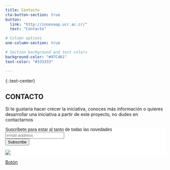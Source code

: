 ```yaml
---
title: Contacto
cta-button-section: true
button:
  link: "http://innovaap.ucr.ac.cr/"
  text: "Contacto"

# Column options
one-column-section: true

# Section background and text colors
background-color: "#97C461"
text-color: "#333333"

---
```


{:.text-center}
## CONTACTO

Si te gustaría hacer crecer la iniciativa, conoces más información o quieres desarrollar una iniciativa a partir de este proyecto, no dudes en contactarnos

<!-- Begin Mailchimp Signup Form -->
<link href="//cdn-images.mailchimp.com/embedcode/horizontal-slim-10_7_dtp.css" rel="stylesheet" type="text/css">
<style type="text/css">
	#mc_embed_signup{background:#fff; clear:left; font:14px Helvetica,Arial,sans-serif; width:100%;}
	/* Add your own Mailchimp form style overrides in your site stylesheet or in this style block.
	   We recommend moving this block and the preceding CSS link to the HEAD of your HTML file. */
</style>
<div id="mc_embed_signup">
<form action="https://ucr.us20.list-manage.com/subscribe/post?u=f2c31d787b97de53776034ff4&amp;id=22460e32fa" method="post" id="mc-embedded-subscribe-form" name="mc-embedded-subscribe-form" class="validate" target="_blank" novalidate>
    <div id="mc_embed_signup_scroll">
	<label for="mce-EMAIL">Suscríbete para estar al tanto de todas las novedades</label>
	<input type="email" value="" name="EMAIL" class="email" id="mce-EMAIL" placeholder="email address" required>
    <!-- real people should not fill this in and expect good things - do not remove this or risk form bot signups-->
    <div style="position: absolute; left: -5000px;" aria-hidden="true"><input type="text" name="b_f2c31d787b97de53776034ff4_22460e32fa" tabindex="-1" value=""></div>
        <div class="clear foot">
           <input type="submit" value="Subscribe" name="subscribe" id="mc-embedded-subscribe" class="button">
        </div>
	<p><a href="http://eepurl.com/hOHubz" title="Mailchimp - email marketing made easy and fun"><img class="referralBadge" src="https://eep.io/mc-cdn-images/template_images/branding_logo_text_dark_dtp.svg"></a></p>
    </div>
</form>
</div>

<!--End mc_embed_signup-->

<a class="btn btn-secondary" href="https://projectpoder.github.io/tolococr/" target="_blank">Botón</a>

